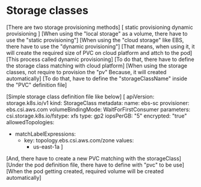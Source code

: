# Storage classes
[There are two storage provisioning methods]
[
    static provisioning
    dynamic provisioning
]
[When using the "local storage" as a volume, there have to use the "static provisioning"]
[When using the "cloud storage" like EBS, there have to use the "dynamic provisioning"]
[That means, when using it, it will create the required size of PVC on cloud platform and attch to the pod]
[This process called dynamic provisioning]
[To do that, there have to define the storage class matching with cloud platform]
[When using the storage classes, not require to provision the "pv" Because, it will created automatically]
[To do that, have to define the "storageClassName" inside the "PVC" definition file]

[Simple storage class definition file like below]
[
apiVersion: storage.k8s.io/v1
kind: StorageClass
metadata:
  name: ebs-sc
provisioner: ebs.csi.aws.com
volumeBindingMode: WaitForFirstConsumer
parameters:
  csi.storage.k8s.io/fstype: xfs
  type: gp2
  iopsPerGB: "5"
  encrypted: "true"
allowedTopologies:
- matchLabelExpressions:
  - key: topology.ebs.csi.aws.com/zone
    values:
    - us-east-1a
]

[And, there have to create a new PVC matching with the storageClass]
[Under the pod definition file, there have to define with "pvc" to be use]
[When the pod getting created, required volume will be created automatically]
